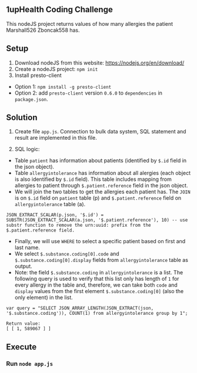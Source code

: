 ## 1upHealth Coding Challenge 
This nodeJS project returns values of how many allergies the patient Marshall526 Zboncak558 has. 

## Setup
1. Download nodeJS from this website: https://nodejs.org/en/download/ 
2. Create a nodeJS project:
```npm init```
3. Install presto-client
* Option 1: ```npm install -g presto-client```
* Option 2: add `presto-client` version `0.6.0` to `dependencies` in `package.json`.

## Solution
1. Create file `app.js`. Connection to bulk data system, SQL statement and result are implemented in this file. 
 
2. SQL logic:
* Table `patient` has information about patients (identified by `$.id` field in the json object).
* Table `allergyintolerance` has information about all alergies (each object is also identified by `$.id` field). This table includes mapping from allergies to patient through `$.patient.reference` field in the json object.
* We will join the two tables to get the allergies each patient has. The `JOIN` is on `$.id` field on `patient` table (p) and `$.patient.reference` field on `allergyintolerance` table (a).
```
JSON_EXTRACT_SCALAR(p.json, '$.id') = SUBSTR(JSON_EXTRACT_SCALAR(a.json, '$.patient.reference'), 10) -- use substr function to remove the urn:uuid: prefix from the $.patient.reference field.
```
* Finally, we will use `WHERE` to select a specific patient based on first and last name.
* We select `$.substance.coding[0].code` and `$.substance.coding[0].display` fields from `allergyintolerance` table as output.
* Note: the field `$.substance.coding` in `allergyintolerance` is a list. The following query is used to verify that this list only has length of `1` for every allergy in the table and, therefore, we can take both `code` and `display` values from the first element `$.substance.coding[0]` (also the only element) in the list.
```
var query = "SELECT JSON_ARRAY_LENGTH(JSON_EXTRACT(json, '$.substance.coding')), COUNT(1) from allergyintolerance group by 1";

Return value:
[ [ 1, 589067 ] ]
```

## Execute
### Run `node app.js`

